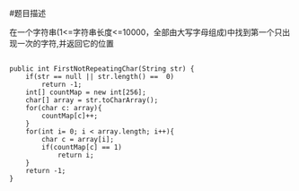 #题目描述

在一个字符串(1<=字符串长度<=10000，全部由大写字母组成)中找到第一个只出现一次的字符,并返回它的位置
## 

    public int FirstNotRepeatingChar(String str) {
        if(str == null || str.length() ==  0)
            return -1;
        int[] countMap = new int[256];
        char[] array = str.toCharArray();
        for(char c: array){
            countMap[c]++;
        }
        for(int i= 0; i < array.length; i++){
            char c = array[i];
            if(countMap[c] == 1)
                return i;
        }
        return -1;
    }
